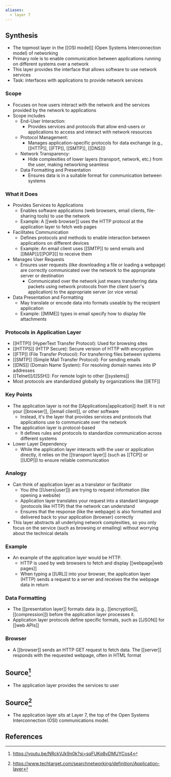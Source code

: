```yaml
---
aliases:
  - layer 7
---
```

## Synthesis
- The topmost layer in the [[OSI model]] (Open Systems Interconnection model) of networking
- Primary role is to enable communication between applications running on different systems over a network
- This layer provides the interface that allows software to use network services
- Task: interfaces with applications to provide network services
### Scope
- Focuses on how users interact with the network and the services provided by the network to applications
- Scope includes
	- End-User Interaction: 
		- Provides services and protocols that allow end-users or applications to access and interact with network resources
	- Protocol Management: 
		- Manages application-specific protocols for data exchange (e.g., [[HTTP]], [[FTP]], [[SMTP]], [[DNS]])
	- Network Transparency:
		- Hide complexities of lower layers (transport, network, etc.) from the user, making networking seamless
	- Data Formatting and Presentation
		- Ensures data is in a suitable format for communication between systems
### What it Does
- Provides Services to Applications
	- Enables software applications (web browsers, email clients, file-sharing tools) to use the network
	- Example: A [[web browser]] uses the HTTP protocol at the application layer to fetch web pages
- Facilitates Communication
	- Defines protocols and methods to enable interaction between applications on different devices
	- Example: An email client uses [[SMTP]] to send emails and [[IMAP]]/[[POP3]] to receive them
- Manages User Requests
	- Ensures user requests (like downloading a file or loading a webpage) are correctly communicated over the network to the appropriate server or destination
		- Communicated over the network just means transferring data packets using network protocols from the client (user's application) to the appropriate server (or vice versa)
- Data Presentation and Formatting
	- May translate or encode data into formats useable by the recipient application
	- Example: [[MIME]] types in email specify how to display file attachments
### Protocols in Application Layer
- [[HTTP]] (HyperText Transfer Protocol): Used for browsing sites
- [[HTTPS]] (HTTP Secure): Secure version of HTTP with encryption
- [[FTP]] (File Transfer Protocol): For transferring files between systems
- [[SMTP]] (Simple Mail Transfer Protocol): For sending emails
- [[DNS]] (Domain Name System): For resolving domain names into IP addresses
- [[Telnet]]/[[SSH]]: For remote login to other [[systems]]
- Most protocols are standardized globally by organizations like [[IETF]]

### Key Points
- The application layer is not the [[Applications|application]] itself. It is not your [[browser]], [[email client]], or other software
	- Instead, it's the layer that provides services and protocols that applications use to communicate over the network
- The application layer is protocol-based
	- It defines rules and protocols to standardize communication across different systems
- Lower Layer Dependency
	- While the application layer interacts with the user or application directly, it relies on the [[transport layer]] (such as [[TCP]] or [[UDP]]) to ensure reliable communication

### Analogy
- Can think of application layer as a translator or facilitator
	- You (the [[Users|user]]) are trying to request information (like opening a website)
	- Application layer translates your request into a standard language (protocols like HTTP) that the network can understand
	- Ensures that the response (like the webpage) is also formatted and delivered back to your application (browser) correctly
- This layer abstracts all underlying network complexities, so you only focus on the service (such as browsing or emailing) without worrying about the technical details
### Example
- An example of the application layer would be HTTP.
	- HTTP is used by web browsers to fetch and display [[webpage|web pages]]
	- When typing a [[URL]] into your browser, the application layer (HTTP) sends a request to a server and receives the the webpage data in return

### Data Formatting
- The [[presentation layer]] formats data (e.g., [[encryption]], [[compression]]) before the application layer processes it. 
- Application layer protocols define specific formats, such as [[JSON]] for [[web APIs]]

### Browser
- A [[browser]] sends an HTTP GET request to fetch data. The [[server]] responds with the requested webpage, often in HTML format
## Source[^1]
- The application layer provides the services to user
## Source[^2]
- The application layer sits at Layer 7, the top of the Open Systems Interconnection (OSI) communications model.
## References

[^1]: https://youtu.be/NRckVJk9n0k?si=sqFUKq8vDMUYCos4
[^2]: https://www.techtarget.com/searchnetworking/definition/Application-layer
